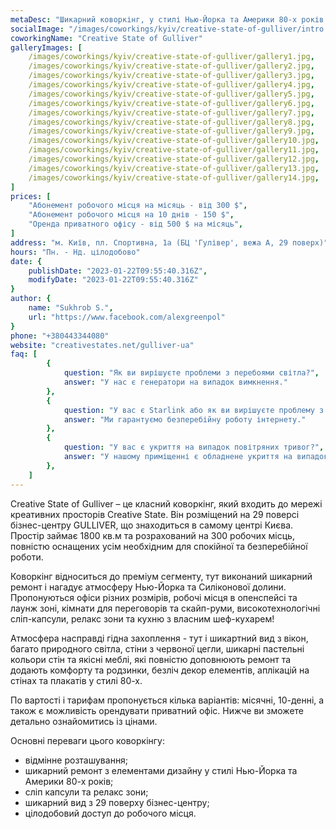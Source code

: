 ```yaml
---
metaDesc: "Шикарний коворкінг, у стилі Нью-Йорка та Америки 80-х років. Він розміщений на 29 поверсі бізнес-центру GULLIVER, який знаходиться в самому центрі Києва."
socialImage: "/images/coworkings/kyiv/creative-state-of-gulliver/intro.jpg"
coworkingName: "Creative State of Gulliver"
galleryImages: [
	/images/coworkings/kyiv/creative-state-of-gulliver/gallery1.jpg,
	/images/coworkings/kyiv/creative-state-of-gulliver/gallery2.jpg,
	/images/coworkings/kyiv/creative-state-of-gulliver/gallery3.jpg,
	/images/coworkings/kyiv/creative-state-of-gulliver/gallery4.jpg,
	/images/coworkings/kyiv/creative-state-of-gulliver/gallery5.jpg,
	/images/coworkings/kyiv/creative-state-of-gulliver/gallery6.jpg,
	/images/coworkings/kyiv/creative-state-of-gulliver/gallery7.jpg,
	/images/coworkings/kyiv/creative-state-of-gulliver/gallery8.jpg,
	/images/coworkings/kyiv/creative-state-of-gulliver/gallery9.jpg,
	/images/coworkings/kyiv/creative-state-of-gulliver/gallery10.jpg,
	/images/coworkings/kyiv/creative-state-of-gulliver/gallery11.jpg,
	/images/coworkings/kyiv/creative-state-of-gulliver/gallery12.jpg,
	/images/coworkings/kyiv/creative-state-of-gulliver/gallery13.jpg,
	/images/coworkings/kyiv/creative-state-of-gulliver/gallery14.jpg,
]
prices: [
	"Абонемент робочого місця на місяць - від 300 $",
	"Абонемент робочого місця на 10 днів - 150 $",
	"Оренда приватного офісу - від 500 $ на місяць",
]
address: "м. Київ, пл. Спортивна, 1а (БЦ 'Гулівер', вежа А, 29 поверх)"
hours: "Пн. - Нд. цілодобово"
date: {
	publishDate: "2023-01-22T09:55:40.316Z",
	modifyDate: "2023-01-22T09:55:40.316Z"
}
author: {
	name: "Sukhrob S.",
	url: "https://www.facebook.com/alexgreenpol"
}
phone: "+380443344080"
website: "creativestates.net/gulliver-ua"
faq: [
		{
			question: "Як ви вирішуєте проблеми з перебоями світла?",
			answer: "У нас є генератори на випадок вимкнення."
		},
		{
			question: "У вас є Starlink або як ви вирішуєте проблему з інтернетом?",
			answer: "Ми гарантуємо безперебійну роботу інтернету."
		},
		{
			question: "У вас є укриття на випадок повітряних тривог?",
			answer: "У нашому приміщенні є обладнене укриття на випадок повітряної тривоги."
		},
	]
---
```


Creative State of Gulliver – це класний коворкінг, який входить до мережі креативних просторів Creative State. Він розміщений на 29 поверсі бізнес-центру GULLIVER, що знаходиться в самому центрі Києва. Простір займає 1800 кв.м та розрахований на 300 робочих місць, повністю оснащених усім необхідним для спокійної та безперебійної роботи.

Коворкінг відноситься до преміум сегменту, тут виконаний шикарний ремонт і нагадує атмосферу Нью-Йорка та Силіконової долини. Пропонуються офіси різних розмірів, робочі місця в опенспейсі та лаунж зоні, кімнати для переговорів та скайп-руми, високотехнологічні сліп-капсули, релакс зони та кухню з власним шеф-кухарем!

Атмосфера насправді гідна захоплення - тут і шикартний вид з вікон, багато природного світла, стіни з червоної цегли, шикарні пастельні кольори стін та якісні меблі, які повністю доповнюють ремонт та додають комфорту та родзинки, безліч декор елементів, аплікацій на стінах та плакатів у стилі 80-х.

По вартості і тарифам пропонується кілька варіантів: місячні, 10-денні, а також є можливість орендувати приватний офіс. Нижче ви зможете детально ознайомитись із цінами.

Основні переваги цього коворкінгу:

-   відмінне розташування;
-   шикарний ремонт з елементами дизайну у стилі Нью-Йорка та Америки 80-х років;
-   сліп капсули та релакс зони;
-   шикарний вид з 29 поверху бізнес-центру;
-   цілодобовий доступ до робочого місця.
